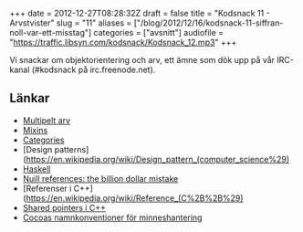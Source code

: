 +++
date = 2012-12-27T08:28:32Z
draft = false
title = "Kodsnack 11 - Arvstvister"
slug = "11"
aliases = ["/blog/2012/12/16/kodsnack-11-siffran-noll-var-ett-misstag"]
categories = ["avsnitt"]
audiofile = "https://traffic.libsyn.com/kodsnack/Kodsnack_12.mp3"
+++

Vi snackar om objektorientering och arv, ett ämne som dök upp på vår IRC-kanal (#kodsnack på irc.freenode.net).

## Länkar ##
* [Multipelt arv](https://sv.wikipedia.org/wiki/Multipelt_arv#Multipelt_arv)
* [Mixins](https://en.wikipedia.org/wiki/Mixin)
* [Categories](https://en.wikipedia.org/wiki/Objective-C#Categories)
* [Design patterns](https://en.wikipedia.org/wiki/Design_pattern_(computer_science%29)
* [Haskell](http://www.haskell.org/haskellwiki/Haskell)
* [Nuill references: the billion dollar mistake](http://www.infoq.com/presentations/Null-References-The-Billion-Dollar-Mistake-Tony-Hoare)
* [Referenser i C++](https://en.wikipedia.org/wiki/Reference_(C%2B%2B%29)
* [Shared pointers i C++](https://en.wikipedia.org/wiki/Smart_pointer#shared_ptr_and_weak_ptr)
* [Cocoas namnkonventioner för minneshantering](https://developer.apple.com/library/ios/#documentation/Cocoa/Conceptual/MemoryMgmt/Articles/mmRules.html#//apple_ref/doc/uid/20000994-BAJHFBGH)
